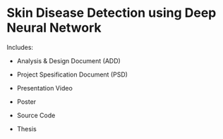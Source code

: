 # Skin Disease Detection using Deep Neural Network

Includes:

- Analysis & Design Document (ADD)

- Project Spesification Document (PSD)

- Presentation Video

- Poster

- Source Code

- Thesis
